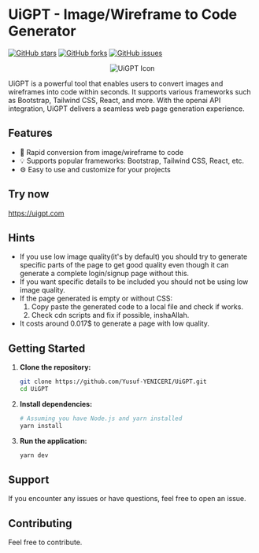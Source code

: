 # UiGPT - Image/Wireframe to Code Generator
[![GitHub stars](https://img.shields.io/github/stars/Yusuf-YENICERI/UiGPT.svg)](https://github.com/Yusuf-YENICERI/UiGPT/stargazers)
[![GitHub forks](https://img.shields.io/github/forks/Yusuf-YENICERI/UiGPT.svg)](https://github.com/Yusuf-YENICERI/UiGPT/network)
[![GitHub issues](https://img.shields.io/github/issues/Yusuf-YENICERI/UiGPT.svg)](https://github.com/Yusuf-YENICERI/UiGPT/issues)

<div align="center">
  <img src="https://github.com/Yusuf-YENICERI/UiGPT/assets/38917909/c3cd335a-e578-4fc4-90d9-d2e5c9914f87" alt="UiGPT Icon">
</div>





UiGPT is a powerful tool that enables users to convert images and wireframes into code within seconds. It supports various frameworks such as Bootstrap, Tailwind CSS, React, and more. With the openai API integration, UiGPT delivers a seamless web page generation experience.

## Features

- 🚀 Rapid conversion from image/wireframe to code
- 💡 Supports popular frameworks: Bootstrap, Tailwind CSS, React, etc.
- ⚙️ Easy to use and customize for your projects

## Try now

https://uigpt.com

## Hints

- If you use low image quality(it's by default) you should try to generate specific parts of the page to get good quality even though it can generate a complete login/signup page without this.
- If you want specific details to be included you should not be using low image quality.
- If the page generated is empty or without CSS:
  1. Copy paste the generated code to a local file and check if works.
  2. Check cdn scripts and fix if possible, inshaAllah.
- It costs around 0.017$ to generate a page with low quality.

## Getting Started

1. **Clone the repository:**

   ```bash
   git clone https://github.com/Yusuf-YENICERI/UiGPT.git
   cd UiGPT
   ```
   
2. **Install dependencies:**

    ```bash
    # Assuming you have Node.js and yarn installed
    yarn install
    ```
    
 3. **Run the application:**
    
    ```bash
    yarn dev
    ```


## Support
If you encounter any issues or have questions, feel free to open an issue.

## Contributing
Feel free to contribute.
